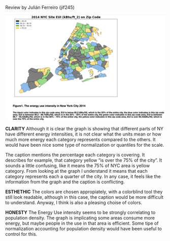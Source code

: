 Review by Julián Ferreiro (jif245)


![Alt text](HW8_Assignment_yt1369.png)

**CLARITY**
Although it is clear the graph is showing that different parts of NY have different energy intensities, it is not clear what the units mean or how much more energy each category represents compared to the others. It would have been nice some type of normalization or quantiles for the scale. 

The caption mentions the percentage each category is covering. It describes for example, that category yellow “is over the 75% of the city”. It sounds a little confusing, like it means the 75% of NYC area is yellow category. 
From looking at the graph I understand it means that each category represents each a quarter of the city. In any case, it feels like the information from the graph and the caption is conflicting. 
 
**ESTHETHIC**
The colors are chosen appropiately, with a colorblind tool they still look readable, although in this case, the caption would be more difficult to understand. Anyway, I think is also a pleasing choise of colors.

**HONESTY**
The Energy Use intensity seems to be strongly correlating to population density. The graph is implicating some areas consume more energy, but maybe people in the use in that area is efficient. Some tipe of normalization accounting for population density would have been useful to control for this. 
